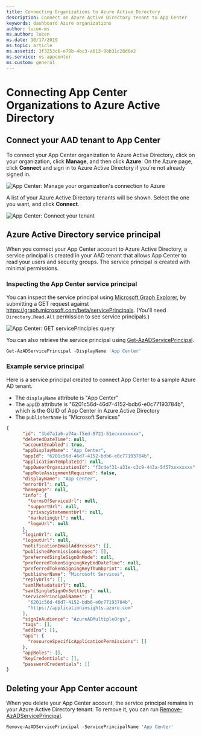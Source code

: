 ```yaml
---
title: Connecting Organizations to Azure Active Directory
description: Connect an Azure Active Directory tenant to App Center
keywords: dashboard Azure organizations
author: lucen-ms
ms.author: lucen
ms.date: 10/17/2019
ms.topic: article
ms.assetid: 3f3253c6-e79b-4bc3-a613-9bb31c28d6e2
ms.service: vs-appcenter
ms.custom: general
---
```


# Connecting App Center Organizations to Azure Active Directory
## Connect your AAD tenant to App Center
To connect your App Center organization to Azure Active Directory, click on your organization, click **Manage**, and then click **Azure**. On the Azure page, click **Connect** and sign in to Azure Active Directory if you're not already signed in.

![App Center: Manage your organization's connection to Azure](./images/add-aad-tenant-1.png)

A list of your Azure Active Directory tenants will be shown. Select the one you want, and click **Connect**.

![App Center: Connect your tenant](./images/add-aad-tenant-2.png)

## Azure Active Directory service principal
When you connect your App Center account to Azure Active Directory, a service principal is created in your AAD tenant that allows App Center to read your users and security groups. The service principal is created with minimal permissions.

### Inspecting the App Center service principal
You can inspect the service principal using [Microsoft Graph Explorer](https://developer.microsoft.com/graph/graph-explorer), by submitting a GET request against https://graph.microsoft.com/beta/servicePrincipals. (You'll need `Directory.Read.All` permission to see service principals.)

![App Center: GET servicePrinciples query](./images/add-aad-tenant-3.png)

You can also retrieve the service principal using [Get-AzADServicePrincipal](/powershell/module/az.resources/get-azadserviceprincipal).

```PowerShell
Get-AzADServicePrincipal -DisplayName 'App Center'
```

### Example service principal

Here is a service principal created to connect App Center to a sample Azure AD tenant.

* The `displayName` attribute is "App Center"
* The `appID` attribute is "6201c56d-46d7-4152-bdb6-e0c77193784b", which is the GUID of App Center in Azure Active Directory
* The `publisherName` is "Microsoft Services"



```json
{
      "id": "3bd7a1a6-a74a-f5ed-9721-51ecxxxxxxxx",
      "deletedDateTime": null,
      "accountEnabled": true,
      "appDisplayName": "App Center",
      "appId": "6201c56d-46d7-4152-bdb6-e0c77193784b",
      "applicationTemplateId": null,
      "appOwnerOrganizationId": "f3cdef31-a31e-c3c9-443a-5f57xxxxxxxx",
      "appRoleAssignmentRequired": false,
      "displayName": "App Center",
      "errorUrl": null,
      "homepage": null,
      "info": {
        "termsOfServiceUrl": null,
        "supportUrl": null,
        "privacyStatementUrl": null,
        "marketingUrl": null,
        "logoUrl": null
      },
      "loginUrl": null,
      "logoutUrl": null,
      "notificationEmailAddresses": [],
      "publishedPermissionScopes": [],
      "preferredSingleSignOnMode": null,
      "preferredTokenSigningKeyEndDateTime": null,
      "preferredTokenSigningKeyThumbprint": null,
      "publisherName": "Microsoft Services",
      "replyUrls": [],
      "samlMetadataUrl": null,
      "samlSingleSignOnSettings": null,
      "servicePrincipalNames": [
        "6201c56d-46d7-4152-bdb6-e0c77193784b",
        "https://applicationinsights.azure.com"
      ],
      "signInAudience": "AzureADMultipleOrgs",
      "tags": [],
      "addIns": [],
      "api": {
        "resourceSpecificApplicationPermissions": []
      },
      "appRoles": [],
      "keyCredentials": [],
      "passwordCredentials": []
}
```

## Deleting your App Center account
When you delete your App Center account, the service principal remains in your Azure Active Directory tenant. To remove it, you can run [Remove-AzADServicePrincipal](/powershell/module/az.resources/remove-azadserviceprincipal).

```PowerShell
Remove-AzADServicePrincipal -ServicePrincipalName 'App Center'
```
